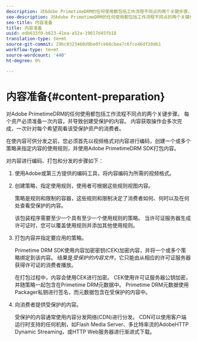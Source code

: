```yaml
---
description: 对Adobe PrimetimeDRM的任何使用都包括工作流程不同点的两个关键步骤。 每个资产必须准备一次内容，并导致创建受保护的内容。 内容获取操作会多次完成，一次针对每个希望观看该受保护资产的消费者。
seo-description: 对Adobe PrimetimeDRM的任何使用都包括工作流程不同点的两个关键步骤。 每个资产必须准备一次内容，并导致创建受保护的内容。 内容获取操作会多次完成，一次针对每个希望观看该受保护资产的消费者。
seo-title: 内容准备
title: 内容准备
uuid: edb633f0-b623-41ea-a52a-19017d45fb18
translation-type: tm+mt
source-git-commit: 29bc8323460d9be0fce66cbea7c6fce46df20d61
workflow-type: tm+mt
source-wordcount: '440'
ht-degree: 0%

---
```



# 内容准备{#content-preparation}

对Adobe PrimetimeDRM的任何使用都包括工作流程不同点的两个关键步骤。 每个资产必须准备一次内容，并导致创建受保护的内容。 内容获取操作会多次完成，一次针对每个希望观看该受保护资产的消费者。

在使内容可供分发之前，您必须首先以视频格式对内容进行编码，创建一个或多个策略来指定内容的使用规则，并使用Adobe PrimetimeDRM SDK打包内容。

对内容进行编码、打包和分发的步骤如下：

1. 使用Adobe或第三方提供的编码工具，将内容编码为所需的视频格式。
1. 创建策略，指定使用规则，使用者可根据这些规则视图内容。

   策略是规则和限制的容器，这些规则和限制决定了消费者如何、何时以及在何处查看受保护的内容。

   该包装程序需要至少一个具有至少一个使用规则的策略。 当许可证服务器生成许可证时，您可以覆盖使用规则并添加其他使用规则。

1. 打包内容并指定要应用的策略。

   Primetime DRM SDK使用内容加密密钥(CEK)加密内容，并将一个或多个策略绑定到该内容。 结果是*受保护的内容文件*，它只能由从相应的许可证服务器获得许可证的消费者播放。

   在打包过程中，内容会使用CEK进行加密。 CEK使用许可证服务器公钥加密，并随策略一起包含在Primetime DRM元数据中。 Primetime DRM元数据使用Packager私钥进行签名，而元数据包含在受保护的内容中。

1. 向消费者提供受保护的内容。

   受保护的内容通常使用内容分发网络(CDN)进行分发。 CDN可以使用客户端运行时支持的任何机制，如Flash Media Server、多比特率流的AdobeHTTP Dynamic Streaming，或HTTP Web服务器进行渐进式下载。

